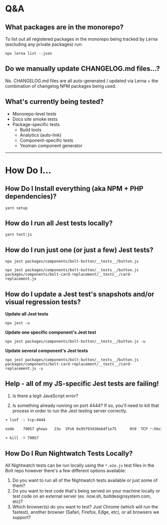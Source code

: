# Q&A

## What packages are in the monorepo?

To list out all registered packages in the monorepo being tracked by Lerna (excluding any private packages) run:
```
npx lerna list --json
```

## Do we manually update CHANGELOG.md files...?
No. CHANGELOG.md files are all auto-generated / updated via Lerna + the combination of changelog NPM packages being used.


## What's currently being tested?
- Monorepo-level tests
- Docs site smoke tests
- Package-specific tests
  - Build tools
  - Analytics (auto-link)
  - Component-specific tests
  - Yeoman component generator

<hr>

# How Do I...

## How Do I Install everything (aka NPM + PHP dependencies)?
```
yarn setup
```

## How do I run all Jest tests locally?
```
yarn test:js
```

## How do I run just one (or just a few) Jest tests?
```
npx jest packages/components/bolt-button/__tests__/button.js
```

```
npx jest packages/components/bolt-button/__tests__/button.js packages/components/bolt-card-replacement/__tests__/card-replacement.js
```


## How do I update a Jest test's snapshots and/or visual regression tests?

**Update all Jest tests**
```
npx jest -u
```

**Update one specific component's Jest test**
```
npx jest packages/components/bolt-button/__tests__/button.js -u
```

**Update several component's Jest tests**
```
npx jest packages/components/bolt-button/__tests__/button.js packages/components/bolt-card-replacement/__tests__/card-replacement.js -u
```

## Help - all of my JS-specific Jest tests are failing!
1. Is there a legit JavaScript error?

2. Is something already running on port 4444? If so, you'll need to kill that process in order to run the Jest testing server correctly.

```bash
➜ lsof -i tcp:4444

node    79057 ghows   23u  IPv6 0x95f93430e6df1e75      0t0  TCP *:hbci (LISTEN)

➜ kill -9 79057
```

## How Do I Run Nightwatch Tests Locally?

All Nightwatch tests can be run locally using the `*.e2e.js` test files in the Bolt repo however there's a few different options available:

1. Do you want to run all of the Nightwatch tests available or just some of them?
2. Do you want to test code that's being served on your machine locally or test code on an external server (ex. now.sh, boltdesignsystem.com, etc)?
3. Which browser(s) do you want to test? Just Chrome (which will run the fastest), another browser (Safari, Firefox, Edge, etc), or all browsers we support?
